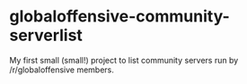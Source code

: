 # globaloffensive-community-serverlist
My first small (small!) project to list community servers run by /r/globaloffensive members.

